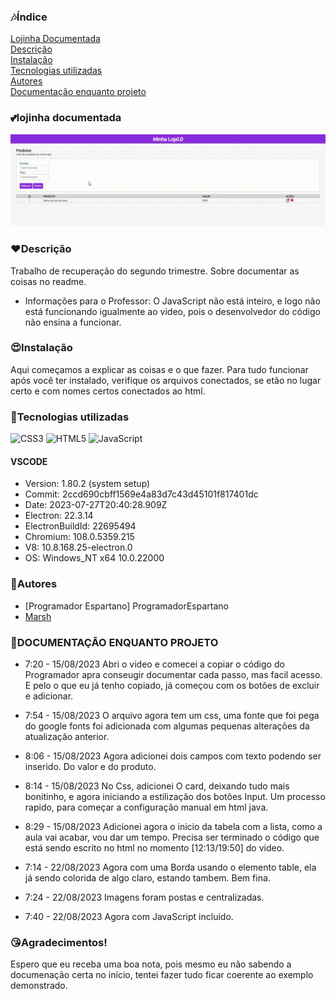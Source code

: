 ### 🎶Índice

[Lojinha Documentada](#lojinha-documentada)  
[Descrição](#descri%C3%A7%C3%A3o)  
[Instalação](#instala%C3%A7%C3%A3o)  
[Tecnologias utilizadas]()  
[Autores](#autores)  
[Documentação enquanto projeto]()  

### 💕lojinha documentada
![gif](outro_gif_pica.gif)
### ❤️Descrição
Trabalho de recuperação do segundo trimestre. Sobre documentar as coisas no readme.
 - Informações para o Professor: O JavaScript não está inteiro, e logo não está funcionando igualmente ao video, pois o desenvolvedor do código não ensina a funcionar.

### 😍Instalação
Aqui começamos a explicar as coisas e o que fazer. 
Para tudo funcionar após você ter instalado, verifique os arquivos conectados, se etão no lugar certo e com nomes certos conectados ao html.

### 💖Tecnologias utilizadas
![CSS3](https://img.shields.io/badge/css3-%231572B6.svg?style=for-the-badge&logo=css3&logoColor=white)
![HTML5](https://img.shields.io/badge/html5-%23E34F26.svg?style=for-the-badge&logo=html5&logoColor=white)
![JavaScript](https://img.shields.io/badge/javascript-%23323330.svg?style=for-the-badge&logo=javascript&logoColor=%23F7DF1E)
#### VSCODE
- Version: 1.80.2 (system setup)  
- Commit: 2ccd690cbff1569e4a83d7c43d45101f817401dc  
- Date: 2023-07-27T20:40:28.909Z  
- Electron: 22.3.14  
- ElectronBuildId: 22695494  
- Chromium: 108.0.5359.215   
- V8: 10.8.168.25-electron.0  
- OS: Windows_NT x64 10.0.22000  

### 🥰Autores
* [Programador Espartano] ProgramadorEspartano
* [Marsh](https://github.com/MarshyyUWU)

### 💞DOCUMENTAÇÃO ENQUANTO PROJETO
- 7:20 - 15/08/2023
Abri o video e comecei a copiar o código do Programador apra conseugir documentar cada passo, mas facil acesso.
E pelo o que eu já tenho copiado, já começou com os botões de excluir e adicionar.

- 7:54 - 15/08/2023
O arquivo agora tem um css, uma fonte que foi pega do google fonts foi adicionada com algumas pequenas alterações da atualização anterior.

- 8:06 - 15/08/2023
Agora adicionei dois campos com texto podendo ser inserido. Do valor e do produto.

- 8:14 - 15/08/2023
No Css, adicionei O card, deixando tudo mais bonitinho, e agora iniciando a estilização dos botões Input. Um processo rapido, para começar a configuração manual em html java.

- 8:29 - 15/08/2023
Adicionei agora o inicio da tabela com a lista, como a aula vai acabar, vou dar um tempo. Precisa ser terminado o código que está sendo escrito no html no momento [12:13/19:50] do video.

- 7:14 - 22/08/2023
Agora com uma Borda usando o elemento table, ela já sendo colorida de algo claro, estando tambem. Bem fina.

- 7:24 - 22/08/2023
Imagens foram postas e centralizadas.

- 7:40 - 22/08/2023
Agora com JavaScript incluido.

### 😘Agradecimentos!
Espero que eu receba uma boa nota, pois mesmo eu não sabendo a documenação certa no início, tentei fazer tudo ficar coerente ao exemplo demonstrado.
